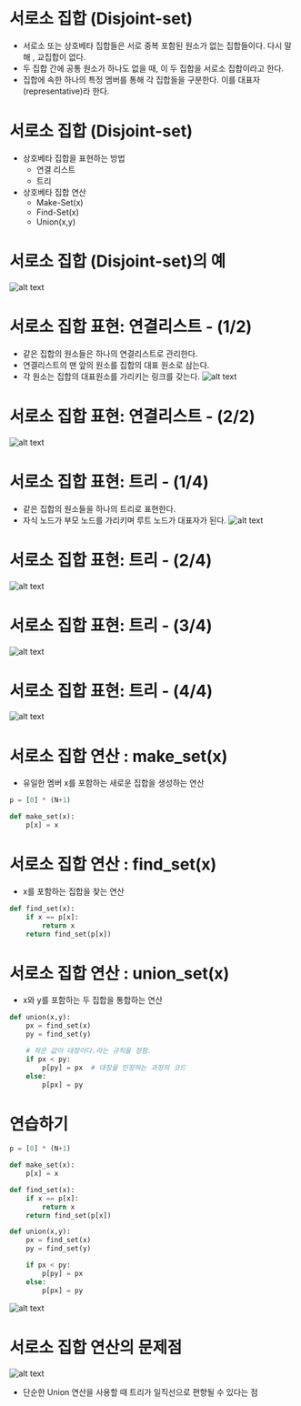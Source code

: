 # 서로소 집합 (Disjoint-set)
- 서로소 또는 상호베타 집합들은 서로 중복 포함된 원소가 없는 집합들이다. 다시 말해 , 교집합이 없다.
- 두 집합 간에 공통 원소가 하나도 없을 때, 이 두 집합을 서로소 집합이라고 한다.
- 집합에 속한 하나의 특정 멤버를 통해 각 집합들을 구분한다. 이를 대표자(representative)라 한다.

# 서로소 집합 (Disjoint-set)
- 상호베타 집합을 표현하는 방법
    - 연결 리스트
    - 트리
- 상호베타 집합 연산
    - Make-Set(x)
    - Find-Set(x)
    - Union(x,y)

# 서로소 집합 (Disjoint-set)의 예
![alt text](image.png)

# 서로소 집합 표현: 연결리스트 - (1/2)
- 같은 집합의 원소들은 하나의 연결리스트로 관리한다.
- 연결리스트의 맨 앞의 원소를 집합의 대표 원소로 삼는다.
- 각 원소는 집합의 대표원소를 가리키는 링크를 갖는다.
![alt text](image-1.png)

# 서로소 집합 표현: 연결리스트 - (2/2)
![alt text](image-2.png)

# 서로소 집합 표현: 트리 - (1/4)
- 같은 집합의 원소들을 하나의 트리로 표현한다.
- 자식 노드가 부모 노드를 가리키며 루트 노드가 대표자가 된다.
![alt text](image-3.png)

# 서로소 집합 표현: 트리 - (2/4)
![alt text](image-4.png)

# 서로소 집합 표현: 트리 - (3/4)
![alt text](image-5.png)

# 서로소 집합 표현: 트리 - (4/4)
![alt text](image-6.png)

# 서로소 집합 연산 : make_set(x)
- 유일한 멤버 x를 포함하는 새로운 집합을 생성하는 연산
```python
p = [0] * (N+1)

def make_set(x):
    p[x] = x
```

# 서로소 집합 연산 : find_set(x)
- x를 포함하는 집합을 찾는 연산
```python
def find_set(x):
    if x == p[x]:
        return x
    return find_set(p[x])
```

# 서로소 집합 연산 : union_set(x)
- x와 y를 포함하는 두 집합을 통합하는 연산
```python
def union(x,y):
    px = find_set(x)
    py = find_set(y)

    # 작은 값이 대장이다.라는 규칙을 정함.
    if px < py:
        p[py] = px  # 대장을 인정하는 과정의 코드
    else:
        p[px] = py
```

# 연습하기 
```python
p = [0] * (N+1)

def make_set(x):
    p[x] = x

def find_set(x):
    if x == p[x]:
        return x
    return find_set(p[x])

def union(x,y):
    px = find_set(x)
    py = find_set(y)

    if px < py:
        p[py] = px
    else:
        p[px] = py
```
![alt text](image-7.png)

# 서로소 집합 연산의 문제점
![alt text](image-8.png)
- 단순한 Union 연산을 사용할 때 트리가 일직선으로 편향될 수 있다는 점
